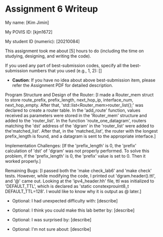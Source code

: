 Assignment 6 Writeup
=============

My name: [Kim Jimin]

My POVIS ID: [kjm1672]

My student ID (numeric): [20210084]

This assignment took me about [5] hours to do (including the time on studying, designing, and writing the code).

If you used any part of best-submission codes, specify all the best-submission numbers that you used (e.g., 1, 2): []

- **Caution**: If you have no idea about above best-submission item, please refer the Assignment PDF for detailed description.

Program Structure and Design of the Router:
[I made a Router_mem struct to store route_prefix, prefix_length, 
next_hop_ip, interface_num, next_hop_empty. 
After that, 'std::list<Router_mem>router_list{};' 
was declared to create a router table. 
In the 'add_route' function, values received as parameters were 
stored in the 'Router_mem' structure and added to the 'router_list'. 
In the function 'route_one_datagram', routers matching the 'dst' address 
of the 'dgram' in the 'router_list' were added to the'matched_list'. 
After that, in the 'matched_list', the router with the longest prefix_length 
is found, and a datagram is sent to the appropriate interface.]

Implementation Challenges:
[If the 'prefix_length' is 0, the 'prefix' calculation of 'dst' of 
'dgram' was not properly performed. 
To solve this problem, if the 'prefix_length' is 0, 
the 'prefix' value is set to 0. Then it worked properly.]

Remaining Bugs:
[I passed both the 'make check_lab6' and 'make check' tests. 
However, while modifying the code, I printed out 'dgram.header().ttl', 
and '@' came out. Looking at the 'ipv4_header.hh' file, ttl was 
initialized to 'DEFAULT_TTL', which is declared as 
'static constexprouint8_t DEFAULT_TTL=128'. 
I would like to know why it is output as @ later.]

- Optional: I had unexpected difficulty with: [describe]

- Optional: I think you could make this lab better by: [describe]

- Optional: I was surprised by: [describe]

- Optional: I'm not sure about: [describe]
